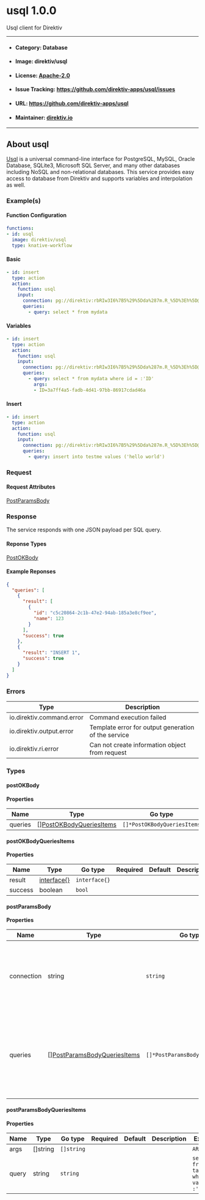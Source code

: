 
# usql 1.0.0

Usql client for Direktiv

---
- #### Category: Database
- #### Image: direktiv/usql 
- #### License: [Apache-2.0](https://www.apache.org/licenses/LICENSE-2.0)
- #### Issue Tracking: https://github.com/direktiv-apps/usql/issues
- #### URL: https://github.com/direktiv-apps/usql
- #### Maintainer: [direktiv.io](https://www.direktiv.io)
---

## About usql

[Usql](https://github.com/xo/usql) is a universal command-line interface for PostgreSQL, MySQL, Oracle Database, SQLite3, Microsoft SQL Server, and many other databases including NoSQL and non-relational databases. 
This service provides easy access to database from Direktiv and supports variables and interpolation as well. 

### Example(s)
  #### Function Configuration
  ```yaml
  functions:
  - id: usql
    image: direktiv/usql
    type: knative-workflow
  ```
   #### Basic
   ```yaml
   - id: insert 
     type: action
     action:
       function: usql
       input:
         connection: pg://direktiv:rbRIw3I6%7B5%29%5Dda%287m.R_%5D%3Eh%5D@192.168.0.177:5432
         queries:
           - query: select * from mydata
   ```
   #### Variables
   ```yaml
   - id: insert 
     type: action
     action:
       function: usql
       input:
         connection: pg://direktiv:rbRIw3I6%7B5%29%5Dda%287m.R_%5D%3Eh%5D@192.168.0.177:5432
         queries:
           - query: select * from mydata where id = :'ID'
             args:
             - ID=3a7ff4a5-fadb-4d41-97bb-86917cdad46a
   ```
   #### Insert
   ```yaml
   - id: insert 
     type: action
     action:
       function: usql
       input:
         connection: pg://direktiv:rbRIw3I6%7B5%29%5Dda%287m.R_%5D%3Eh%5D@192.168.0.177:5432
         queries:
           - query: insert into testme values ('hello world')
   ```

### Request



#### Request Attributes
[PostParamsBody](#post-params-body)

### Response
  The service responds with one JSON payload per SQL query.
#### Reponse Types
    
  

[PostOKBody](#post-o-k-body)
#### Example Reponses
    
```json
{
  "queries": [
    {
      "result": [
        {
          "id": "c5c20864-2c1b-47e2-94ab-185a3e8cf9ee",
          "name": 123
        }
      ],
      "success": true
    },
    {
      "result": "INSERT 1",
      "success": true
    }
  ]
}
```

### Errors
| Type | Description
|------|---------|
| io.direktiv.command.error | Command execution failed |
| io.direktiv.output.error | Template error for output generation of the service |
| io.direktiv.ri.error | Can not create information object from request |


### Types
#### <span id="post-o-k-body"></span> postOKBody

  



**Properties**

| Name | Type | Go type | Required | Default | Description | Example |
|------|------|---------|:--------:| ------- |-------------|---------|
| queries | [][PostOKBodyQueriesItems](#post-o-k-body-queries-items)| `[]*PostOKBodyQueriesItems` |  | |  |  |


#### <span id="post-o-k-body-queries-items"></span> postOKBodyQueriesItems

  



**Properties**

| Name | Type | Go type | Required | Default | Description | Example |
|------|------|---------|:--------:| ------- |-------------|---------|
| result | [interface{}](#interface)| `interface{}` |  | |  |  |
| success | boolean| `bool` |  | |  |  |


#### <span id="post-params-body"></span> postParamsBody

  



**Properties**

| Name | Type | Go type | Required | Default | Description | Example |
|------|------|---------|:--------:| ------- |-------------|---------|
| connection | string| `string` | ✓ | | Connection string for sql commands. This will be used for all commands and has to be URL-encoded. | `pg://myuser:mypwd@MYDATABAESERVER:5432` |
| queries | [][PostParamsBodyQueriesItems](#post-params-body-queries-items)| `[]*PostParamsBodyQueriesItems` |  | | List of sql commands. Commands can use interpolation:<br/> query: select * from table where id = :'ID'<br/> args: ID=123 | `{"args":["KEY=1"],"query":"select * from mytable where key = :'KEY'"}` |


#### <span id="post-params-body-queries-items"></span> postParamsBodyQueriesItems

  



**Properties**

| Name | Type | Go type | Required | Default | Description | Example |
|------|------|---------|:--------:| ------- |-------------|---------|
| args | []string| `[]string` |  | |  | `ARG=myarg` |
| query | string| `string` |  | |  | `select * from table where value = :'ARG'` |

 
